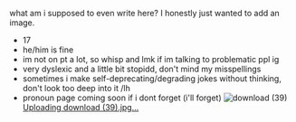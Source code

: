 what am i supposed to even write here? I honestly just wanted to add an image.
- 17
- he/him is fine
- im not on pt a lot, so whisp and lmk if im talking to problematic ppl ig
- very dyslexic and a little bit stopidd, don't mind my misspellings
- sometimes i make self-deprecating/degrading jokes without thinking, don't look too deep into it /lh
- pronoun page coming soon if i dont forget (i'll forget)
![download (39)](https://github.com/chewyah/chewyah/assets/155095987/584c745f-47a0-4667-bf7e-d02966217249)[Uploading download (39).jpg…]()
